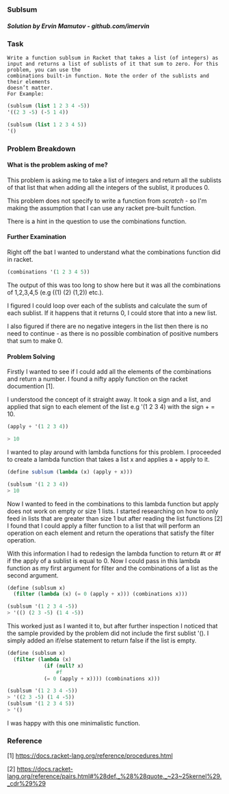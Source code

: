 ### Sublsum
##### Solution by Ervin Mamutov - github.com/imervin

### Task

    Write a function sublsum in Racket that takes a list (of integers) as input and returns a list of sublists of it that sum to zero. For this problem, you can use the
    combinations built-in function. Note the order of the sublists and their elements
    doesn’t matter.
    For Example:
```scheme
(sublsum (list 1 2 3 4 -5))
'((2 3 -5) (-5 1 4))

(sublsum (list 1 2 3 4 5))
'()
```

### Problem Breakdown

#### What is the problem asking of me?

This problem is asking me to take a list of integers and return all the sublists of that list that when adding all the integers of the sublist, it produces 0.

This problem does not specify to write a function from *scratch* - so I'm making the assumption that I can use any racket pre-built function.

There is a hint in the question to use the combinations function.

#### Further Examination

Right off the bat I wanted to understand what the combinations function did in racket.
```Scheme
(combinations '(1 2 3 4 5))
```
The output of this was too long to show here but it was all the combinations of 1,2,3,4,5 (e.g ((1) (2) (1,2)) etc.).

I figured I could loop over each of the sublists and calculate the sum of each sublist. If it happens that it returns 0, I could store that into a new list.

I also figured if there are no negative integers in the list then there is no need to continue - as there is no possible combination of positive numbers that sum to make 0.

#### Problem Solving
Firstly I wanted to see if I could add all the elements of the combinations and return a number. I found a nifty apply function on the racket documention [1].

I understood the concept of it straight away. It took a sign and a list, and applied that sign to each element of the list e.g '(1 2 3 4) with the sign + = 10.
```Scheme
(apply + '(1 2 3 4))

> 10
```
I wanted to play around with lambda functions for this problem. I proceeded to create a lambda function that takes a list x and applies a + apply to it.
```Scheme
(define sublsum (lambda (x) (apply + x)))

(sublsum '(1 2 3 4))
> 10
```
Now I wanted to feed in the combinations to this lambda function but apply does not work on empty or size 1 lists. I started researching on how to only feed in lists that are greater than size 1 but after reading the list functions [2] I found that I could apply a filter function to a list that will perform an operation on each element and return the operations that satisfy the filter operation.

With this information I had to redesign the lambda function to return #t or #f if the apply of a sublist is equal to 0. Now I could pass in this lambda function as my first argument for filter and the combinations of a list as the second argument.

```Scheme
(define (sublsum x)
  (filter (lambda (x) (= 0 (apply + x))) (combinations x)))

(sublsum '(1 2 3 4 -5))
> '(() (2 3 -5) (1 4 -5))
```
This worked just as I wanted it to, but after further inspection I noticed that the sample provided by the problem did not include the first sublist '(). I simply added an if/else statement to return false if the list is empty.

```Scheme
(define (sublsum x)
  (filter (lambda (x)
            (if (null? x)
                #f
            (= 0 (apply + x)))) (combinations x)))

(sublsum '(1 2 3 4 -5))
> '((2 3 -5) (1 4 -5))
(sublsum '(1 2 3 4 5))
> '()
```
I was happy with this one minimalistic function.




### Reference
[1] https://docs.racket-lang.org/reference/procedures.html

[2] https://docs.racket-lang.org/reference/pairs.html#%28def._%28%28quote._~23~25kernel%29._cdr%29%29
